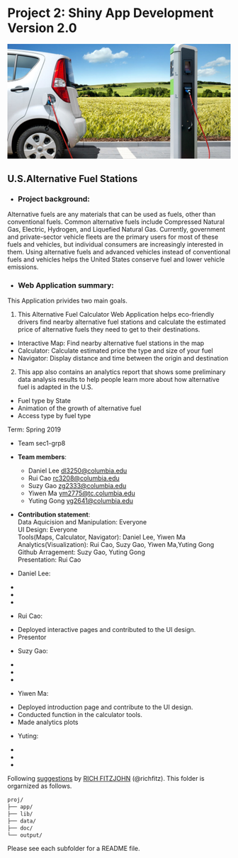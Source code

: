 # Project 2: Shiny App Development Version 2.0

<img src="doc/figs/intro_pic.jpg" width="600">

## U.S.Alternative Fuel Stations 

+ ### Project background: 
Alternative fuels are any materials that can be used as fuels, other than conventional fuels. Common alternative fuels include Compressed Natural Gas, Electric, Hydrogen, and Liquefied Natural Gas. Currently, government and private-sector vehicle fleets are the primary users for most of these fuels and vehicles, but individual consumers are increasingly interested in them. Using alternative fuels and advanced vehicles instead of conventional fuels and vehicles helps the United States conserve fuel and lower vehicle emissions. 

+ ### Web Application summary: 
This Application privides two main goals.

1. This Alternative Fuel Calculator Web Application helps eco-friendly drivers find nearby alternative fuel stations and calculate the estimated price of alternative fuels they need to get to their destinations.
- Interactive Map: Find nearby alternative fuel stations in the map
- Calculator: Calculate estimated price the type and size of your fuel
- Navigator: Display distance and time between the origin and destination

2. This app also contains an analytics report that shows some preliminary data analysis results to help people learn more about how alternative fuel is adapted in the U.S. 
- Fuel type by State
- Animation of the growth of alternative fuel
- Access type by fuel type


Term: Spring 2019

+ Team sec1-grp8
+ **Team members**: 
	+ Daniel Lee dl3250@columbia.edu
	+ Rui Cao rc3208@columbia.edu
	+ Suzy Gao zg2333@columbia.edu
	+ Yiwen Ma ym2775@tc.columbia.edu
	+ Yuting Gong yg2641@columbia.edu


+ **Contribution statement**:<br>
Data Aquicision and Manipulation: Everyone<br>
UI Design: Everyone<br>
Tools(Maps, Calculator, Navigator): Daniel Lee, Yiwen Ma<br>
Analytics(Visualization): Rui Cao, Suzy Gao, Yiwen Ma,Yuting Gong<br>
Github Arragement: Suzy Gao, Yuting Gong<br>
Presentation: Rui Cao



+ Daniel Lee:
-
-
-

+ Rui Cao:
- Deployed interactive pages and contributed to the UI design. 
- Presentor 


+ Suzy Gao:
-
-
-


+ Yiwen Ma:
- Deployed introduction page and contribute to the UI design.
- Conducted function in the calculator tools.
- Made analytics plots


+ Yuting:
-
-
-



Following [suggestions](http://nicercode.github.io/blog/2013-04-05-projects/) by [RICH FITZJOHN](http://nicercode.github.io/about/#Team) (@richfitz). This folder is orgarnized as follows.

```
proj/
├── app/
├── lib/
├── data/
├── doc/
└── output/
```

Please see each subfolder for a README file.

